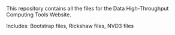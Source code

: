 This repository contains all the files for the Data High-Throughput Computing 
Tools Website.

Includes: Bootstrap files, Rickshaw files, NVD3 files

